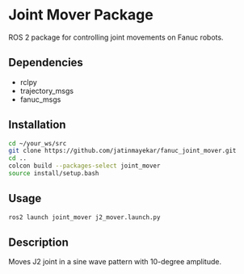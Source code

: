 # Joint Mover Package

ROS 2 package for controlling joint movements on Fanuc robots.

## Dependencies
- rclpy
- trajectory_msgs
- fanuc_msgs

## Installation
```bash
cd ~/your_ws/src
git clone https://github.com/jatinmayekar/fanuc_joint_mover.git
cd ..
colcon build --packages-select joint_mover
source install/setup.bash
```

## Usage
```bash
ros2 launch joint_mover j2_mover.launch.py
```

## Description
Moves J2 joint in a sine wave pattern with 10-degree amplitude.